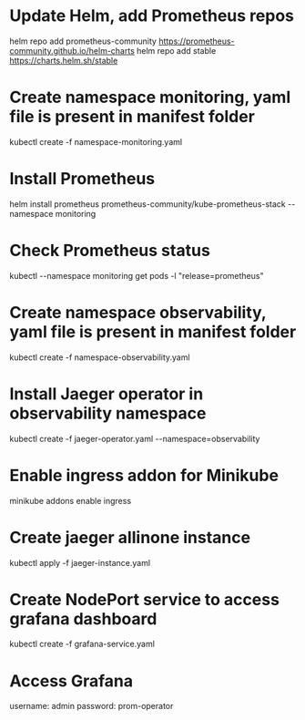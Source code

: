# Update Helm, add Prometheus repos
helm repo add prometheus-community https://prometheus-community.github.io/helm-charts
helm repo add stable https://charts.helm.sh/stable
# Create namespace monitoring, yaml file is present in manifest folder
kubectl create -f namespace-monitoring.yaml
# Install Prometheus
helm install prometheus prometheus-community/kube-prometheus-stack --namespace monitoring 
# Check Prometheus status
kubectl --namespace monitoring get pods -l "release=prometheus"
# Create namespace observability, yaml file is present in manifest folder
kubectl create -f namespace-observability.yaml
# Install Jaeger operator in observability namespace
kubectl create -f jaeger-operator.yaml --namespace=observability
# Enable ingress addon for Minikube
minikube addons enable ingress
# Create jaeger allinone instance
kubectl apply -f jaeger-instance.yaml
# Create NodePort service to access grafana dashboard
kubectl create -f grafana-service.yaml
# Access Grafana
username: admin
password: prom-operator


